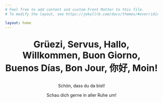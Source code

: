 ```yaml
---
# Feel free to add content and custom Front Matter to this file.
# To modify the layout, see https://jekyllrb.com/docs/themes/#overriding-theme-defaults

layout: home
---
```

<!--
# Grüezi, Servus, Hallo, Willkommen, Buon Giorno, Bon Jour, Moin!
## Schön, dass du da bist!

# Grüezi, Servus, Hallo, Willkommen, Buon Giorno, Bon Jour, Moin!
## Schön, dass du da bist!

# Grüezi, Servus, Hallo, Willkommen, Buon Giorno, Bon Jour, Moin!
## Schön, dass du da bist!

# Grüezi, Servus, Hallo, Willkommen, Buon Giorno, Bon Jour, Moin!
## Schön, dass du da bist!

# Grüezi, Servus, Hallo, Willkommen, Buon Giorno, Bon Jour, Moin!
## Schön, dass du da bist!
-->
<div class="blocker-top"> </div>
<div class="blocker-top"> </div>
<p style="text-align: center;font-size: 30px"> <b> Grüezi, Servus, Hallo, Willkommen, Buon Giorno, Buenos Días, Bon Jour, 你好, Moin! </b> </p>
<p style="text-align: center;"> Schön, dass du da bist! </p>
<p style="text-align: center;"> Schau dich gerne in aller Ruhe um! </p>
